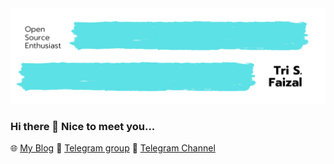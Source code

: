 <img src="https://raw.githubusercontent.com/trisfaizal/trisfaizal/master/banner.png"/>

### Hi there 👋 Nice to meet you...
🌐 [My Blog](https://trisf.my.id) 💬 [Telegram group](https://t.me/dauntlessfaction) 🔭 [Telegram Channel](https://t.me/iLumbung)

<!--
**trisfaizal/trisfaizal** is a ✨ _special_ ✨ repository because its `README.md` (this file) appears on your GitHub profile.

Here are some ideas to get you started:

- 🔭 I’m currently working on ...
- 🌱 I’m currently learning ...
- 👯 I’m looking to collaborate on ...
- 🤔 I’m looking for help with ...
- 💬 Ask me about ...
- 📫 How to reach me: ...
- 😄 Pronouns: ...
- ⚡ Fun fact: ...
-->
